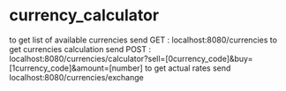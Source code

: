 # currency_calculator

to get list of available currencies send GET : localhost:8080/currencies
to get currencies calculation send 
  POST : localhost:8080/currencies/calculator?sell=[0currency_code]&buy=[1currency_code]&amount=[number]
to get actual rates send localhost:8080/currencies/exchange
